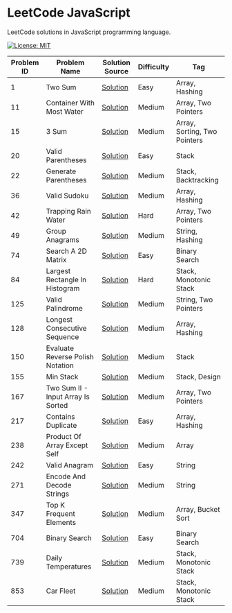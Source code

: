 # LeetCode JavaScript

LeetCode solutions in JavaScript programming language.

[![License: MIT](https://img.shields.io/badge/License-MIT-yellow.svg)](https://github.com/anirudhology/leetcode-javascript/blob/main/LICENSE)

| Problem ID | Problem Name                       | Solution Source                                           | Difficulty | Tag                          |
| ---------- | ---------------------------------- | --------------------------------------------------------- | ---------- | ---------------------------- |
| 1          | Two Sum                            | [Solution](src/array/two_sum.js)                          | Easy       | Array, Hashing               |
| 11         | Container With Most Water          | [Solution](src/array/container_with_most_water.js)        | Medium     | Array, Two Pointers          |
| 15         | 3 Sum                              | [Solution](src/array/three_sum.js)                        | Medium     | Array, Sorting, Two Pointers |
| 20         | Valid Parentheses                  | [Solution](src/stack/valid_parentheses.js)                | Easy       | Stack                        |
| 22         | Generate Parentheses               | [Solution](src/stack/generate_parentheses.js)             | Medium     | Stack, Backtracking          |
| 36         | Valid Sudoku                       | [Solution](src/array/valid_sudoku.js)                     | Medium     | Array, Hashing               |
| 42         | Trapping Rain Water                | [Solution](src/array/trapping_rain_water.js)              | Hard       | Array, Two Pointers          |
| 49         | Group Anagrams                     | [Solution](src/string/group_anagrams.js)                  | Medium     | String, Hashing              |
| 74         | Search A 2D Matrix                 | [Solution](src/binary_search/search_a_2d_matrix.js)       | Easy       | Binary Search                |
| 84         | Largest Rectangle In Histogram     | [Solution](src/stack/largest_rectangle_in_histogram.js)   | Hard       | Stack, Monotonic Stack       |
| 125        | Valid Palindrome                   | [Solution](src/string/valid_palindrome.js)                | Medium     | String, Two Pointers         |
| 128        | Longest Consecutive Sequence       | [Solution](src/array/longest_consecutive_sequence.js)     | Medium     | Array, Hashing               |
| 150        | Evaluate Reverse Polish Notation   | [Solution](src/stack/evaluate_reverse_polish_notation.js) | Medium     | Stack                        |
| 155        | Min Stack                          | [Solution](src/stack/min_stack.js)                        | Medium     | Stack, Design                |
| 167        | Two Sum II - Input Array Is Sorted | [Solution](src/array/two_sum_ii_input_array_is_sorted.js) | Medium     | Array, Two Pointers          |
| 217        | Contains Duplicate                 | [Solution](src/array/contains_duplicate.js)               | Easy       | Array, Hashing               |
| 238        | Product Of Array Except Self       | [Solution](src/array/product_of_array_except_self.js)     | Medium     | Array                        |
| 242        | Valid Anagram                      | [Solution](src/string/valid_anagram.js)                   | Easy       | String                       |
| 271        | Encode And Decode Strings          | [Solution](src/string/encode_and_decode_strings.js)       | Medium     | String                       |
| 347        | Top K Frequent Elements            | [Solution](src/array/top_k_frequent_elements.js)          | Medium     | Array, Bucket Sort           |
| 704        | Binary Search                      | [Solution](src/binary_search/binary_search.js)            | Easy       | Binary Search                |
| 739        | Daily Temperatures                 | [Solution](src/stack/daily_temperatures.js)               | Medium     | Stack, Monotonic Stack       |
| 853        | Car Fleet                          | [Solution](src/stack/car_fleet.js)                        | Medium     | Stack, Monotonic Stack       |